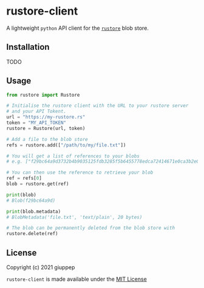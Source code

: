 # rustore-client

A lightweight `python` API client for the [`rustore`](https://github.com/giuppep/rustore) blob store.

## Installation

TODO

## Usage

```python
from rustore import Rustore

# Initialise the rustore client with the URL to your rustore server
# and your API Tokent.
url = "https://my-rustore.rs"
token = "MY_API_TOKEN"
rustore = Rustore(url, token)

# Add a file to the blob store
refs = rustore.add(["/path/to/my/file.txt"])

# You will get a list of references to your blobs
# e.g. ["f29bc64a9d3732b4b9035125fdb3285f5b6455778edca72414671e0ca3b2e0de"]

# You can then use the reference to retrieve your blob
ref = refs[0]
blob = rustore.get(ref)

print(blob)
# Blob(f29bc64a9d)

print(blob.metadata)
# BlobMetadata('file.txt', 'text/plain', 20 bytes)

# The blob can be permanently deleted from the blob store with
rustore.delete(ref)
```

## License

Copyright (c) 2021 giuppep

`rustore-client` is made available under the [MIT License](LICENSE)